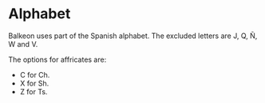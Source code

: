 # Alphabet
Balkeon uses part of the Spanish alphabet. The excluded letters are J, Q, Ñ, W and V.

The options for affricates are:
- C for Ch<span class="blind-only">.</span>
- X for Sh<span class="blind-only">.</span>
- Z for Ts<span class="blind-only">.</span>
